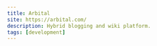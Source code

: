 ```yaml
---
title: Arbital
site: https://arbital.com/
description: Hybrid blogging and wiki platform.
tags: [development]
---
```

